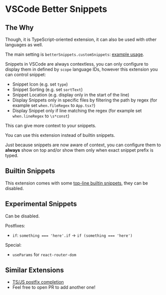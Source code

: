 # VSCode Better Snippets

## The Why

Though, it is TypeScript-oriented extension, it can also be used with other languages as well.

The main setting is `betterSnippets.customSnippets`: [example usage](./test/snippets.jsonc).

Snippets in VSCode are always contextless, you can only configure to display them in defined by `scope` language IDs, however this extension you can control snippet:

- Snippet Icon (e.g. set `type`)
- Snippet Sorting (e.g. set `sortText`)
- Snippet Location (e.g. display only in the start of the line)
- Display Snippets only in specific files by filtering the path by regex (for example set `when.fileRegex` to `App.tsx?`)
- Display Snippet only if line matching the regex (for example set `when.lineRegex` to `\s*const`)

This can give more context to your snippets.

You can use this extension instead of builtin snippets.

<!-- So, basically I just turned off snippet suggestion by setting `editor.suggest.showSnippets` to `false` and migrated all my snippets to this extension. -->

Just because snippets are now aware of context, you can configure them to **always** show on top and/or show them only when exact snippet prefix is typed.

## Builtin Snippets

This extension comes with some [top-line builtin snippets](src/builtinSnippets.ts), they can be disabled.

## Experimental Snippets

Can be disabled.

Postfixes:

- `if`: `something === 'here'.if` -> `if (something === 'here')`

Special:

- `useParams` for `react-router-dom`

## Similar Extensions

- [TS/JS postfix completion](https://marketplace.visualstudio.com/items?itemName=ipatalas.vscode-postfix-ts)
- Feel free to open PR to add another one!
